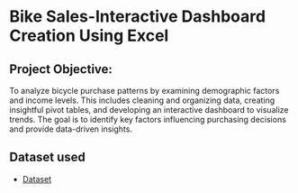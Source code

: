 # Bike Sales-Interactive Dashboard Creation Using Excel
## Project Objective:
To analyze bicycle purchase patterns by examining demographic factors and income levels. This includes cleaning and organizing data, creating insightful pivot tables, and developing an interactive dashboard to visualize trends. The goal is to identify key factors influencing purchasing decisions and provide data-driven insights.
## Dataset used
-  <a href=”https://github.com/Melanie221/BikeSales_Dashboard/blob/main/Bike%20sales%20dataset.xlsx”>Dataset<a/>
